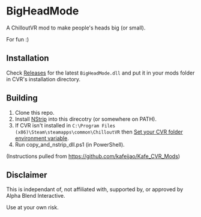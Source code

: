 # BigHeadMode

A ChilloutVR mod to make people's heads big (or small).

For fun :)

## Installation
Check [Releases](https://github.com/jll123567/BigHeadMode/releases) for the latest `BigHeadMode.dll` and put it in your mods folder in CVR's installation directory.

## Building
1. Clone this repo.
2. Install [NStrip](https://github.com/bbepis/NStrip) into this direcotry (or somewhere on PATH).
3. If CVR isn't installed in `C:\Program Files (x86)\Steam\steamapps\common\ChilloutVR` then [Set your CVR folder environment variable](https://github.com/kafeijao/Kafe_CVR_Mods#set-cvr-folder-environment-variable).
4. Run copy_and_nstrip_dll.ps1 (in PowerShell).

(Instructions pulled from https://github.com/kafeijao/Kafe_CVR_Mods)

## Disclaimer

This is independant of, not affiliated with, supported by, or approved by Alpha Blend Interactive.

Use at your own risk.
